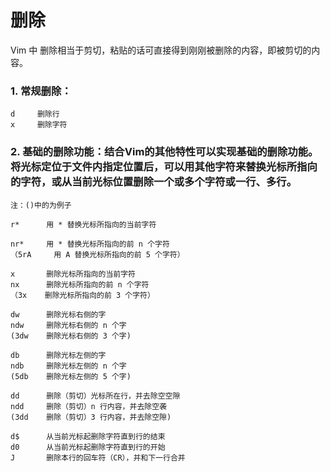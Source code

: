 # 删除

Vim 中 删除相当于剪切，粘贴的话可直接得到刚刚被删除的内容，即被剪切的内容。

### 1. 常规删除：

    d     删除行
    x     删除字符

### 2. 基础的删除功能：结合Vim的其他特性可以实现基础的删除功能。**将光标定位于文件内指定位置后，可以用其他字符来替换光标所指向的字符，或从当前光标位置删除一个或多个字符或一行、多行。**

    注：()中的为例子

    r*      用 * 替换光标所指向的当前字符

    nr*     用 * 替换光标所指向的前 n 个字符
    （5rA     用 A 替换光标所指向的前 5 个字符）

    x       删除光标所指向的当前字符
    nx      删除光标所指向的前 n 个字符
    （3x    删除光标所指向的前 3 个字符）

    dw      删除光标右侧的字
    ndw     删除光标右侧的 n 个字
    (3dw    删除光标右侧的 3 个字)

    db      删除光标左侧的字
    ndb     删除光标左侧的 n 个字
    (5db    删除光标左侧的 5 个字)

    dd      删除（剪切）光标所在行，并去除空空隙
    ndd     删除（剪切）n 行内容，并去除空袭
    (3dd    删除（剪切）3 行内容，并去除空隙)

    d$      从当前光标起删除字符直到行的结束
    d0      从当前光标起删除字符直到行的开始
    J       删除本行的回车符（CR），并和下一行合并